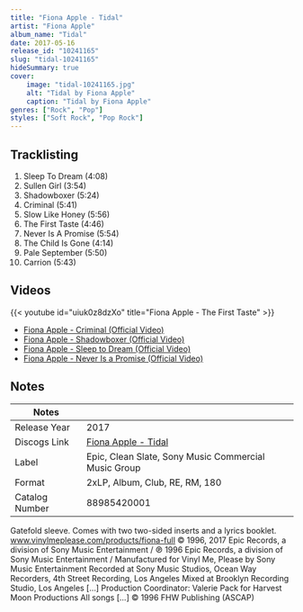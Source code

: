 ```yaml
---
title: "Fiona Apple - Tidal"
artist: "Fiona Apple"
album_name: "Tidal"
date: 2017-05-16
release_id: "10241165"
slug: "tidal-10241165"
hideSummary: true
cover:
    image: "tidal-10241165.jpg"
    alt: "Tidal by Fiona Apple"
    caption: "Tidal by Fiona Apple"
genres: ["Rock", "Pop"]
styles: ["Soft Rock", "Pop Rock"]
---
```


## Tracklisting
1. Sleep To Dream (4:08)
2. Sullen Girl (3:54)
3. Shadowboxer (5:24)
4. Criminal (5:41)
5. Slow Like Honey (5:56)
6. The First Taste (4:46)
7. Never Is A Promise (5:54)
8. The Child Is Gone (4:14)
9. Pale September (5:50)
10. Carrion (5:43)

## Videos
{{< youtube id="uiuk0z8dzXo" title="Fiona Apple - The First Taste" >}}
- [Fiona Apple - Criminal (Official Video)](https://www.youtube.com/watch?v=FFOzayDpWoI)
- [Fiona Apple - Shadowboxer (Official Video)](https://www.youtube.com/watch?v=QnXjISlKLuE)
- [Fiona Apple - Sleep to Dream (Official Video)](https://www.youtube.com/watch?v=L9Wnh0V4HMM)
- [Fiona Apple - Never Is a Promise (Official Video)](https://www.youtube.com/watch?v=c5XptSCCciU)


## Notes

| Notes          |             |
| ---------------| ----------- |
| Release Year   | 2017 |
| Discogs Link   | [Fiona Apple - Tidal](https://www.discogs.com/release/10241165-Fiona-Apple-Tidal) |
| Label          | Epic, Clean Slate, Sony Music Commercial Music Group |
| Format         | 2xLP, Album, Club, RE, RM, 180 |
| Catalog Number | 88985420001 |

Gatefold sleeve. Comes with two two-sided inserts and a lyrics booklet. www.vinylmeplease.com/products/fiona-full  © 1996, 2017 Epic Records, a division of Sony Music Entertainment / ℗ 1996 Epic Records, a division of Sony Music Entertainment / Manufactured for Vinyl Me, Please by Sony Music Entertainment  Recorded at Sony Music Studios, Ocean Way Recorders, 4th Street Recording, Los Angeles Mixed at Brooklyn Recording Studio, Los Angeles [...] Production Coordinator: Valerie Pack for Harvest Moon Productions  All songs [...] © 1996 FHW Publishing (ASCAP)

